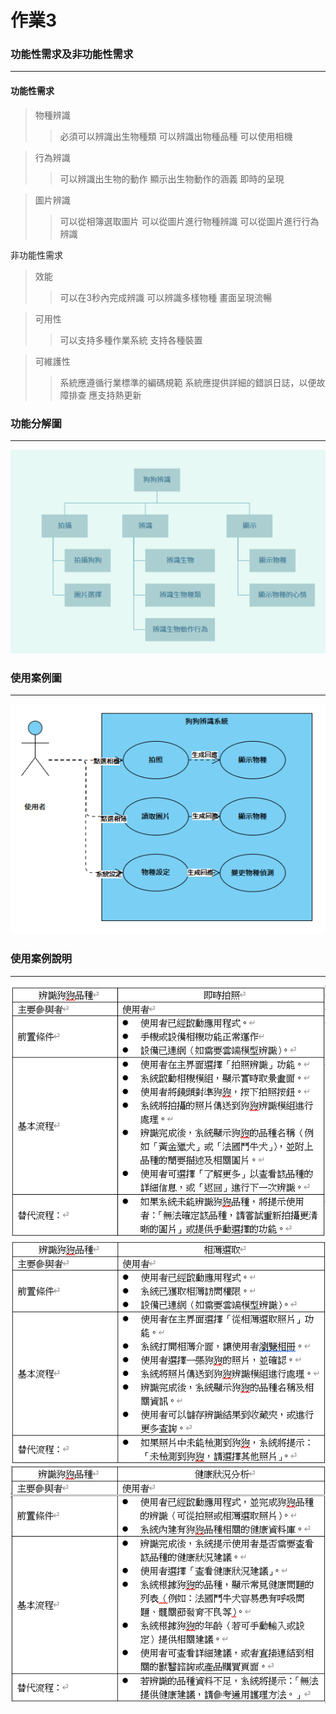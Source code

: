 # 作業3
### 功能性需求及非功能性需求
---
#### 功能性需求
> 物種辨識
>> 必須可以辨識出生物種類
>> 可以辨識出物種品種
>> 可以使用相機

> 行為辨識
>> 可以辨識出生物的動作
>> 顯示出生物動作的涵義
>> 即時的呈現

> 圖片辨識
>> 可以從相簿選取圖片
>> 可以從圖片進行物種辨識
>> 可以從圖片進行行為辨識

非功能性需求

> 效能
>> 可以在3秒內完成辨識
>> 可以辨識多樣物種
>> 畫面呈現流暢

> 可用性
>> 可以支持多種作業系統
>> 支持各種裝置

> 可維護性
>> 系統應遵循行業標準的編碼規範
>> 系統應提供詳細的錯誤日誌，以便故障排查
>> 應支持熱更新

### 功能分解圖
---
![FDD](FDD.png "FDD")

### 使用案例圖
---
![user](user.png "user")
### 使用案例說明
---
![process1](process1.png "process1")
![process2](process2.png "process2")
![process3](process3.png "process3")
